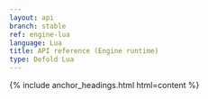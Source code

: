 ```yaml
---
layout: api
branch: stable
ref: engine-lua
language: Lua
title: API reference (Engine runtime)
type: Defold Lua
---
```

{% include anchor_headings.html html=content %}